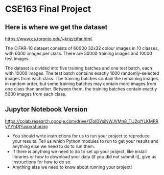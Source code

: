 # CSE163 Final Project

## Here is where we get the dataset
https://www.cs.toronto.edu/~kriz/cifar.html

The CIFAR-10 dataset consists of 60000 32x32 colour images in 10 classes, with 6000 images per class. There are 50000 training images and 10000 test images.

The dataset is divided into five training batches and one test batch, each with 10000 images. The test batch contains exactly 1000 randomly-selected images from each class. The training batches contain the remaining images in random order, but some training batches may contain more images from one class than another. Between them, the training batches contain exactly 5000 images from each class.


## Jupytor Notebook Version
https://colab.research.google.com/drive/1ZoIDYsiNWJVMn8_TU2qlYLKMPRyYYhDt?usp=sharing

- You should write instructions for us to run your project to reproduce your results. Tell us which Python modules to run to get your results and anything else we need to do to run them.
- If there is anything we need to do to set up your project, like install libraries or how to download your data (if you did not submit it), give us instructions for how to do so.
- Anything else we need to know about running your project!
